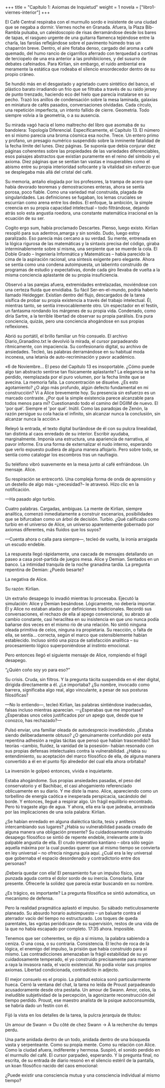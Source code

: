 +++
title = "Capítulo 1: Axiomas de Inquietud"
weight = 1
novela = ["libro1-viernes-interior"]
+++

El Café Central respiraba con el murmullo sordo e insistente de una ciudad que
se negaba a dormir. Viernes noche en Granada. Afuera, la Plaza Bib-Rambla
pulsaba, un caleidoscopio de risas derramándose desde los bares de tapas, el
rasgueo urgente de una guitarra flamenca tejiéndose entre la charla, las farolas
reflejándose sobre el pavimento húmedo tras un chaparrón breve. Dentro, el aire
flotaba denso, cargado del aroma a café quemado, del humo rancio de cigarrillos
aferrado con terquedad a cortinas de terciopelo de una era anterior a las
prohibiciones, y del susurro de debates cafeinados. Para Kirlian, sin embargo,
el ruido ambiental era meramente la estática que rodeaba el silencio
ensordecedor dentro de su propio cráneo.

Se hundió más en el desgastado y agrietado cuero sintético del banco, el
plástico barato irradiando un frío que se filtraba a través de su raído jersey
de punto trenzado, haciendo eco del hielo que parecía instalarse en su pecho.
Trazó los anillos de condensación sobre la mesa laminada, galaxias en miniatura
de cafés pasados, conversaciones olvidadas. Cada círculo, una repetición
imperfecta, un intento fallido de cierre. Geometría. Todo siempre volvía a la
geometría, o a su ausencia.

Su mirada vagó hacia el lomo maltrecho del libro que asomaba de su bandolera:
Topología Diferencial. Específicamente, el Capítulo 13. El número en sí mismo
parecía una broma cósmica esa noche. Trece. Un entero primo y profano, un
presagio numérico suspendido sobre la inminente fatalidad de la fecha límite del
lunes. Diez páginas. Se suponía que debía conjurar diez páginas coherentes sobre
las propiedades de las variedades diferenciables, esos paisajes abstractos que
existían puramente en el reino del símbolo y el axioma. Diez páginas que se
sentían tan vastas e insuperables como el abismo entre su propia interioridad
sofocante y la vitalidad sin esfuerzo que se desplegaba más allá del cristal del
café.

Su memoria, antaño elogiada por los profesores, la trampa de acero que había
devorado teoremas y demostraciones enteras, ahora se sentía porosa, poco fiable.
Como una variedad mal construida, plagada de singularidades. Las definiciones se
fugaban, los lemas cruciales se escurrían como arena entre los dedos. El
enfoque, la ambición, la simple creencia en su propia capacidad intelectual –
todo filtrándose, dejando atrás solo esta angustia roedora, una constante
matemática irracional en la ecuación de su ser.

Cogito ergo sum, había proclamado Descartes. Pienso, luego existo. Kirlian
resopló para sus adentros,amarga y sin sonido. Dudo, luego estoy
paralizado. Eso parecía más cercano a su verdad. Su mente, entrenada en la
lógica rigurosa de las matemáticas y la sintaxis precisa del código, giraba
interminablemente sobre sí misma, una serpiente que se muerde la cola. El Doble
Grado – Ingeniería Informática y Matemáticas – había parecido la cima de la
aspiración racional, una síntesis exigente pero elegante. Ahora se sentía como
una condena autoimpuesta, un laberinto construido de programas de estudio y
expectativas, donde cada giro llevaba de vuelta a la misma conciencia aplastante
de su propia insuficiencia.

Observó a las parejas afuera, extremidades entrelazadas, moviéndose con una
certeza fluida que envidiaba. Su fácil Ser-en-el-mundo, podría haberlo llamado
Heidegger. Existían dentro del flujo, descargados de la tarea sisífica de probar
su propia existencia a través del trabajo intelectual. Él, mientras tanto, se
sentía irrevocablemente otro. Un espectador en el festín, un fantasma rondando
los márgenes de su propia vida. Condenado, como diría Sartre, a la terrible
libertad de observar su propia parálisis. Era pura conciencia, quizás, pero una
conciencia ahogándose en sus propias reflexiones.

Abrió su portátil, el brillo familiar un frío consuelo. El archivo
Diario_Granadino.txt le devolvió la mirada, el cursor parpadeando rítmicamente,
con impaciencia. Su confesionario digital, su archivo de ansiedades. Tecleó, las
palabras derramándose en su habitual moda inconexa, una letanía de
auto-recriminación y pavor académico.

«6 de Noviembre... El peso del Capítulo 13 es insoportable. ¿Cómo puede algo tan
abstracto sentirse tan físicamente aplastante? La elegancia se ha perdido,
reemplazada por el puro volumen, por la fecha límite que se avecina. La memoria
falla. La concentración se disuelve. ¿Es esto agotamiento? ¿O algo más profundo,
algún defecto fundamental en mi construcción? Vi a Alice brevemente hoy. Su
presencia sin esfuerzo es un marcado contraste. ¿Por qué la simple existencia
parece alcanzable para todos menos para mí? Cuestionando todo el camino del
DGIIM de nuevo. El 'por qué'. Siempre el 'por qué'. Inútil. Como las paradojas
de Zenón, la razón persigue su cola hacia el infinito, sin alcanzar nunca la
conclusión, sin alcanzar nunca la acción.»

Releyó la entrada, el texto digital burlándose de él con su pulcra linealidad,
tan distinta al caos enredado de su interior. Escribir ayudaba, marginalmente.
Imponía una estructura, una apariencia de narrativa, al pavor informe. Era una
forma de externalizar el nudo interno, esperando que verlo expuesto pudiera de
alguna manera aflojarlo. Pero sobre todo, se sentía como catalogar los escombros
tras un naufragio.

Su teléfono vibró suavemente en la mesa junto al café enfriándose. Un mensaje.
Alice.

Su respiración se entrecortó. Una compleja forma de onda de aprensión y un
destello de algo más –¿necesidad?– le atravesó. Hizo clic en la notificación.

—Ha pasado algo turbio.

Cuatro palabras. Cargadas, ambiguas. La mente de Kirlian, siempre analítica,
comenzó inmediatamente a construir escenarios, posibilidades que se bifurcaban
como un árbol de decisión. Turbio. ¿Qué calificaba como turbio en el universo de
Alice, un universo aparentemente gobernado por axiomas diferentes, más fluidos
que los suyos?

—Cuenta ahora o calla para siempre—, tecleó de vuelta, la ironía arraigada un
escudo endeble.

La respuesta llegó rápidamente, una cascada de mensajes detallando un paseo a
casa post-partida de juegos mesa. Alice y Demian.
Sentados en un banco. La intimidad tranquila de la noche granadina tardía. La
pregunta repentina de Demian: ¿Puedo besarte?

La negativa de Alice.

Su razón: Kirlian.

Un extraño desapego lo invadió mientras lo procesaba. Ejecutó la simulación:
Alice y Demian besándose. Lógicamente, no debería importar. Él y Alice no
estaban atados por definiciones tradicionales. Recordó sus conversaciones, el
rechazo de ella al apego convencional, su abrazo al cambio constante, casi
heraclítea en su insistencia en que uno nunca podía bañarse dos veces en el
mismo río de una relación. No sintió ninguna oleada primitiva de celos, ninguna
ira propietaria. Su reacción, o falta de ella, se sentía... correcta, según el
marco que ostensiblemente habían establecido. Incluso sintió una pizca de
satisfacción analítica – su procesamiento lógico superponiéndose al instinto
emocional.

Pero entonces llegó el siguiente mensaje de Alice, rompiendo el frágil desapego.

“¿Quién coño soy yo para eso?”

Su crisis. Cruda, sin filtros. Y la pregunta tácita suspendida en el éter
digital, dirigida directamente a él. ¿Le importaba? ¿Su nombre, invocado como
barrera, significaba algo real, algo vinculante, a pesar de sus posturas
filosóficas?

—No lo entiendo—, tecleó Kirlian, las palabras sintiéndose inadecuadas, falsas
incluso mientras aparecían. —¿Esperabas que me importase? ¿Esperabas unos celos
justificados por un apego que, desde que te conozco, has rechazado?—

Pulsó enviar, una familiar oleada de autodesprecio invadiéndolo. ¿Estaba siendo
deliberadamente obtuso? ¿O genuinamente confundido por esta repentina adhesión a
reglas tácitas que pensó que habían trascendido? Sus teorías –cambio, fluidez,
la vanidad de la posesión– habían resonado con sus propias defensas
intelectuales contra la vulnerabilidad. ¿Había su entendimiento, su aceptación
del marco filosófico de ella, de alguna manera convertido a él en el punto fijo
alrededor del cual ella ahora orbitaba?

La inversión le golpeó entonces, vívida e inquietante.

Estaba ahogándome. Sus propias ansiedades pasadas, el peso del conservatorio y
el Bachibac, el casi ahogamiento referenciado oblicuamente en su diario. Y me
diste la mano. Alice, apareciendo como un torbellino de energía caótica e
inesperada perspicacia, sacándolo del borde. Y entonces, llegué a respirar algo.
Un frágil equilibrio encontrado. Pero tú tragaste algo de agua. Y ahora, ella
era la que jadeaba, arrastrada por las implicaciones de una sola palabra:
Kirlian.

¿Se habían enredado en alguna dialéctica tácita, tesis y antítesis
intercambiando sus lugares? ¿Había su vulnerabilidad pasada creado de alguna
manera una obligación presente? Su cuidadosamente construido desapego filosófico
se sintió de repente endeble, irrelevante ante la palpable angustia de ella. El
crudo imperativo kantiano – obra sólo según aquella máxima por la cual puedas
querer que al mismo tiempo se convierta en ley universal – no ofrecía ninguna
guía aquí. ¿Cuál era la ley universal que gobernaba el espacio desordenado y
contradictorio entre dos personas?

¡Debería quedar con ella! El pensamiento fue un impulso físico, una punzada
aguda contra el dolor sordo de su inercia. Consolarla. Estar presente. Ofrecerle
la solidez que parecía estar buscando en su nombre.

¿Es trágico, es importante? La pregunta filosófica se sintió automática, un
mecanismo de defensa.

Pero la realidad pragmática aplastó el impulso. Su sábado meticulosamente
planeado. Su absurdo horario autoimpuesto – un baluarte contra el aterrador
vacío del tiempo no estructurado. Los toques de queda parentales, las «gotas
periódicas» de su supervisión, restos de una vida de la que no había escapado
por completo. 17:35 ahora. Imposible.

Tenemos que ser coherentes, se dijo a sí mismo, la palabra sabiendo a ceniza. O
una cosa, o su contraria. Consistencia. El lecho de roca de la lógica, el
enemigo del impulso, la prisión que había construido para sí mismo. Las
contradicciones amenazaban la frágil estabilidad de su yo cuidadosamente
temperado, el yo construido precisamente para mantener a raya la invasora nada,
el vacío existencial. No podía violar sus propios axiomas. Libertad
condicionada, contradictio in adjecto.

El mejor consuelo es el propio. La platitud estoica sonó particularmente hueca.
Cerró la ventana del chat, la tarea no leída de Proust parpadeando
acusadoramente desde otra pestaña. Un amour de Swann. Amor, celos, la ineludible
subjetividad de la percepción, la agonizante reconstrucción del tiempo perdido.
Proust, ese maestro analista de la psique autoconsumida, se habría dado un
festín con él.

Fijó la vista en los detalles de la tarea, la pulcra jerarquía de títulos:

Un amour de Swann -> Du côté de chez Swann -> À la recherche du temps perdu.

Una parte anidada dentro de un todo, anidada dentro de una búsqueda vasta y
serpenteante. Como su propia mente. Como su relación con Alice. Como la ciudad
afuera, indiferente y hermosa. Suspiró, el sonido perdido en el murmullo del
café. El cursor parpadeó, esperando. Y la pregunta final, no escrita, de su
entrada de diario resonó en el silencio estéril de la pantalla, un koan
filosófico nacido del caos emocional:

¿Puede existir una consciencia mutua y una consciencia individual al mismo
tiempo?